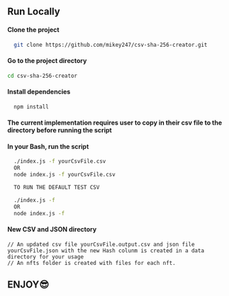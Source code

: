## Run Locally

#### Clone the project

```bash
  git clone https://github.com/mikey247/csv-sha-256-creator.git
```

#### Go to the project directory

```bash
cd csv-sha-256-creator
```

#### Install dependencies

```bash
  npm install
```

#### The current implementation requires user to copy in their csv file to the directory before running the script

#### In your Bash, run the script

```bash
  ./index.js -f yourCsvFile.csv
  OR
  node index.js -f yourCsvFile.csv

  TO RUN THE DEFAULT TEST CSV

  ./index.js -f
  OR
  node index.js -f
```

#### New CSV and JSON directory

```
// An updated csv file yourCsvFile.output.csv and json file yourCsvFile.json with the new Hash colunm is created in a data directory for your usage
// An nfts folder is created with files for each nft.
```

## ENJOY😎
